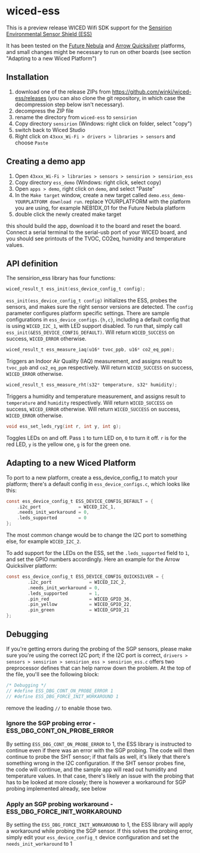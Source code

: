 # wiced-ess

This is a preview release WICED Wifi SDK support for the [Sensirion Environmental Sensor Shield (ESS)](https://developer.sensirion.com/ess/)

It has been tested on the [Future Nebula](http://www.futureelectronics.com/en/Technologies/Product.aspx?ProductID=NEB1DX01FCS1089735) and [Arrow Quicksilver](https://www.arrow.com/quicksilver) platforms, and small changes might be necessary to run on other boards (see section "Adapting to a new Wiced Platform")

## Installation
1. download one of the release ZIPs from https://github.com/winkj/wiced-ess/releases (you can also clone the git repository, in which case the decompression step below isn't necessary).
2. decompress the ZIP file
3. rename the directory from ``wiced-ess`` to ``sensirion``
4. Copy directory `sensirion` (Windows: right click on folder, select "copy")
5. switch back to Wiced Studio
6. Right click on ``43xxx_Wi-Fi > drivers > libraries > sensors`` and choose ``Paste``

## Creating a demo app
1. Open `43xxx_Wi-Fi > libraries > sensors > sensirion > sensirion_ess`
2. Copy directory `ess_demo` (Windows: right click, select copy)
3. Open `apps > demo`, right click on `demo`, and select "Paste"
4. In the ``Make target`` window, create a new target called ``demo.ess_demo-YOURPLATFORM download run``. replace YOURPLATFORM with the platform you are using, for example NEB1DX_01 for the Future Nebula platform
5. double click the newly created make target

this should build the app, download it to the board and reset the board. Connect a serial terminal to the serial-usb port of your WICED board, and you should see printouts of the TVOC, CO2eq, humidity and temperature values.

## API definition
The sensirion_ess library has four functions:

```c
wiced_result_t ess_init(ess_device_config_t config);
```
``ess_init(ess_device_config_t config)`` initializes the ESS, probes the sensors, and makes sure the right sensor versions are detected.
The ``config`` parameter configures platform specific settings. There are sample configurations in ``ess_device_configs.{h,c}``, including
a default config that is using ``WICED_I2C_1``, with LED support disabled. To run that, simply call ``ess_init(&ESS_DEVICE_CONFIG_DEFAULT)``.
Will return ``WICED_SUCCESS`` on success, ``WICED_ERROR`` otherwise.

```c
wiced_result_t ess_measure_iaq(u16* tvoc_ppb, u16* co2_eq_ppm);
```
Triggers an Indoor Air Quality (IAQ) measurement, and assigns result to ``tvoc_ppb`` and ``co2_eq_ppm`` respectively. Will return ``WICED_SUCCESS`` on success, ``WICED_ERROR`` otherwise.

```c
wiced_result_t ess_measure_rht(s32* temperature, s32* humidity);
```
Triggers a humidity and temperature measurement, and assigns result to ``temperature`` and ``humidity`` respectively. Will return ``WICED_SUCCESS`` on success, ``WICED_ERROR`` otherwise. Will return ``WICED_SUCCESS`` on success, ``WICED_ERROR`` otherwise.

```c
void ess_set_leds_ryg(int r, int y, int g);
```
Toggles LEDs on and off. Pass ``1`` to turn LED on, ``0`` to turn it off. ``r`` is for the red LED, ``y`` is the yellow one, ``g`` is for the green one.

## Adapting to a new Wiced Platform

To port to a new platform, create a ess_device_config_t to match your platform; there's a default config in ``ess_device_configs.c``, which looks like this:
```c
const ess_device_config_t ESS_DEVICE_CONFIG_DEFAULT = {
    .i2c_port              = WICED_I2C_1,
    .needs_init_workaround = 0,
    .leds_supported        = 0
};
```
The most common change would be to change the I2C port to something else, for example ``WICED_I2C_2``.

To add support for the LEDs on the ESS, set the ``.leds_supported`` field to ``1``, and set the GPIO numbers accordingly. Here an example for the Arrow Quicksilver platform:
```c
const ess_device_config_t ESS_DEVICE_CONFIG_QUICKSILVER = {
        .i2c_port              = WICED_I2C_2,
        .needs_init_workaround = 0,
        .leds_supported        = 1,
        .pin_red               = WICED_GPIO_36,
        .pin_yellow            = WICED_GPIO_22,
        .pin_green             = WICED_GPIO_21
};
```

## Debugging

If you're getting errors during the probing of the SGP sensors, please make sure you're using the correct I2C port; if the I2C port is correct, `drivers > sensors > sensirion > sensirion_ess > sensirion_ess.c` offers two preprocessor defines that can help narrow down the problem. At the top of the file, you'll see the following block:

```c
/* Debugging */
// #define ESS_DBG_CONT_ON_PROBE_ERROR 1
// #define ESS_DBG_FORCE_INIT_WORKAROUND 1
```

remove the leading `//` to enable those two.

### Ignore the SGP probing error - ESS_DBG_CONT_ON_PROBE_ERROR
By setting `ESS_DBG_CONT_ON_PROBE_ERROR` to 1, the ESS library is instructed to continue even if there was an error with the SGP probing. The code will then continue to probe the SHT sensor; if that fails as well, it's likely that there's something wrong in the I2C configuration. If the SHT sensor probes fine, the code will continue, and the sample app will read out humidity and temperature values. In that case, there's likely an issue with the probing that has to be looked at more closely; there is however a workaround for SGP probing implemented already, see below

### Apply an SGP probing workaround - ESS_DBG_FORCE_INIT_WORKAROUND
By setting the `ESS_DBG_FORCE_INIT_WORKAROUND` to 1, the ESS library will apply a workaround while probing the SGP sensor. If this solves the probing error, simply edit your `ess_device_config_t` device configuration and set the `needs_init_workaround` to 1


